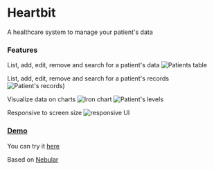 # Heartbit
A healthcare system to manage your patient's data

### Features

List, add, edit, remove and search for a patient's data
![Patients table](https://raw.githubusercontent.com/timbo-rafa/heartbit-web/master/screenshots/patients-table.png)

List, add, edit, remove and search for a patient's records
![Patient's records](https://raw.githubusercontent.com/timbo-rafa/heartbit-web/master/screenshots/patients-records.png))

Visualize data on charts
![Iron chart](https://raw.githubusercontent.com/timbo-rafa/heartbit-web/master/screenshots/iron-chart.png)
![Patient's levels](https://raw.githubusercontent.com/timbo-rafa/heartbit-web/master/screenshots/patient-levels.png)

Responsive to screen size
![responsive UI](https://raw.githubusercontent.com/timbo-rafa/heartbit-web/master/screenshots/responsive-ui.gif)

### <a href="https://timbo-rafa.github.io/heartbit-web/">Demo</a>

You can try it <a href="https://timbo-rafa.github.io/heartbit-web/">here</a>

Based on <a href="https://akveo.github.io/nebular">Nebular</a>
